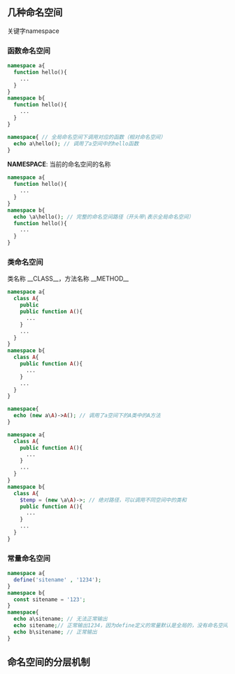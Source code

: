 ## 几种命名空间
关键字namespace

### 函数命名空间
```php
namespace a{
  function hello(){
    ...
  }
}
namespace b{
  function hello(){
    ...
  }
}

namespace{ // 全局命名空间下调用对应的函数（相对命名空间）
  echo a\hello(); // 调用了a空间中的hello函数
}

```
__NAMESPACE__: 当前的命名空间的名称
```php
namespace a{
  function hello(){
    ...
  }
}
namespace b{
  echo \a\hello(); // 完整的命名空间路径（开头带\表示全局命名空间）
  function hello(){
    ...
  }
}
```
### 类命名空间
类名称 \_\_CLASS\_\_，方法名称 \_\_METHOD\_\_
```php
namespace a{
  class A{
    public 
    public function A(){
      ...
    }
    ...
  }
}
namespace b{
  class A{
    public function A(){
      ...
    }
    ...
  }
}

namespace{
  echo (new a\A)->A(); // 调用了a空间下的A类中的A方法
}
```

```php
namespace a{
  class A{
    public function A(){
      ...
    }
    ...
  }
}
namespace b{
  class A{
    $temp = (new \a\A)->; // 绝对路径，可以调用不同空间中的类和
    public function A(){
      ...
    }
    ...
  }
}

```
### 常量命名空间
```php
namespace a{
  define('sitename' , '1234');
}
namespace b{
  const sitename = '123';
}
namespace{
  echo a\sitename; // 无法正常输出
  echo sitename;// 正常输出1234，因为define定义的常量默认是全局的，没有命名空间的概念
  echo b\sitename; // 正常输出
}
```

## 命名空间的分层机制


